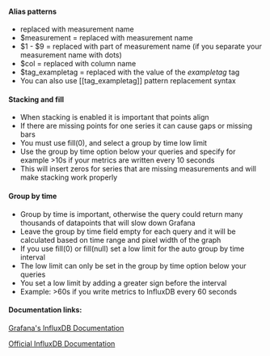 #### Alias patterns
- replaced with measurement name
- $measurement = replaced with measurement name
- $1 - $9 = replaced with part of measurement name (if you separate your measurement name with dots)
- $col = replaced with column name
- $tag_exampletag = replaced with the value of the <i>exampletag</i> tag
- You can also use [[tag_exampletag]] pattern replacement syntax

#### Stacking and fill
- When stacking is enabled it is important that points align
- If there are missing points for one series it can cause gaps or missing bars
- You must use fill(0), and select a group by time low limit
- Use the group by time option below your queries and specify for example &gt;10s if your metrics are written every 10 seconds
- This will insert zeros for series that are missing measurements and will make stacking work properly

#### Group by time
- Group by time is important, otherwise the query could return many thousands of datapoints that will slow down Grafana
- Leave the group by time field empty for each query and it will be calculated based on time range and pixel width of the graph
- If you use fill(0) or fill(null) set a low limit for the auto group by time interval
- The low limit can only be set in the group by time option below your queries
- You set a low limit by adding a greater sign before the interval
- Example: &gt;60s if you write metrics to InfluxDB every 60 seconds

#### Documentation links:

[Grafana's InfluxDB Documentation](http://sensores.gruposomel.com/features/datasources/influxdb)

[Official InfluxDB Documentation](https://docs.influxdata.com/influxdb)
